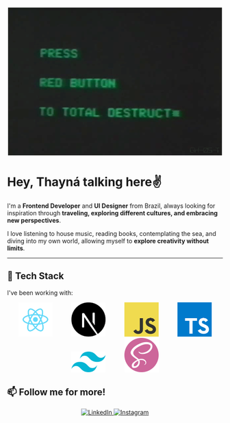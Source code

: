 

<p align="center">
  <img src="/gif.gif" width="500">
</p>

# Hey, Thayná talking here✌️  

I'm a **Frontend Developer** and **UI Designer** from Brazil, always looking for inspiration through **traveling, exploring different cultures, and embracing new perspectives**.  

I love listening to house music, reading books, contemplating the sea, and diving into my own world, allowing myself to **explore creativity without limits**.  

---

## 🚀 Tech Stack  
I've been working with:  


<p align="center">
  <img src="/react.png" hspace="20" width="80">
  <img src="/next.png" hspace="20" width="80">
  <img src="/javascript.png" hspace="20" width="80">
  <img src="/typescript.png" hspace="20" width="80">
  <img src="/tailwind.png" hspace="20" width="80">
  <img src="/sass-logo.png" hspace="20" width="80">
</p>


## 📫 Follow me for more!  
<p align="center">
  <a href="https://www.linkedin.com/in/thaynamuller" target="_blank">
    <img src="https://img.shields.io/badge/LinkedIn-blue?style=for-the-badge&logo=linkedin" alt="LinkedIn" />
  </a>
  <a href="https://instagram.com/th4yMuller" target="_blank">
    <img src="https://img.shields.io/badge/Instagram-%231DA1F2?style=for-the-badge&logo=instagram&logoColor=white" alt="Instagram" />
  </a>  
</p>

